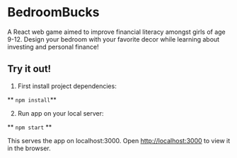 # BedroomBucks
A React web game aimed to improve financial literacy amongst girls of age 9-12. Design your bedroom with your favorite decor while learning about investing and personal finance! 


## Try it out!
1. First install project dependencies:

** `npm install`**

2. Run app on your local server:

** `npm start` ** 

This serves the app on localhost:3000. 
Open [http://localhost:3000](http://localhost:3000) to view it in the browser.
